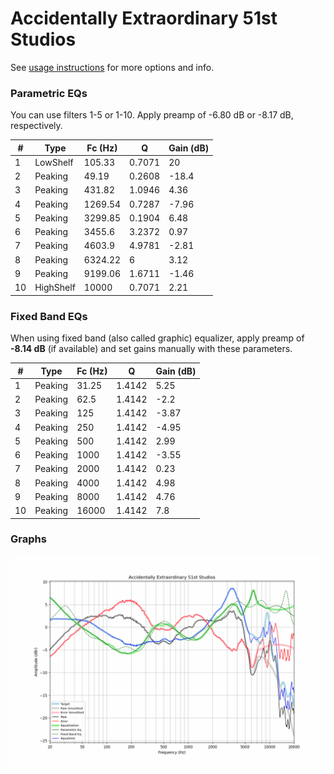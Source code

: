 # Accidentally Extraordinary 51st Studios
See [usage instructions](https://github.com/jaakkopasanen/AutoEq#usage) for more options and info.

### Parametric EQs
You can use filters 1-5 or 1-10. Apply preamp of -6.80 dB or -8.17 dB, respectively.

|   # | Type      |   Fc (Hz) |      Q |   Gain (dB) |
|-----|-----------|-----------|--------|-------------|
|   1 | LowShelf  |    105.33 | 0.7071 |       20    |
|   2 | Peaking   |     49.19 | 0.2608 |      -18.4  |
|   3 | Peaking   |    431.82 | 1.0946 |        4.36 |
|   4 | Peaking   |   1269.54 | 0.7287 |       -7.96 |
|   5 | Peaking   |   3299.85 | 0.1904 |        6.48 |
|   6 | Peaking   |   3455.6  | 3.2372 |        0.97 |
|   7 | Peaking   |   4603.9  | 4.9781 |       -2.81 |
|   8 | Peaking   |   6324.22 | 6      |        3.12 |
|   9 | Peaking   |   9199.06 | 1.6711 |       -1.46 |
|  10 | HighShelf |  10000    | 0.7071 |        2.21 |

### Fixed Band EQs
When using fixed band (also called graphic) equalizer, apply preamp of **-8.14 dB** (if available) and set gains manually with these parameters.

|   # | Type    |   Fc (Hz) |      Q |   Gain (dB) |
|-----|---------|-----------|--------|-------------|
|   1 | Peaking |     31.25 | 1.4142 |        5.25 |
|   2 | Peaking |     62.5  | 1.4142 |       -2.2  |
|   3 | Peaking |    125    | 1.4142 |       -3.87 |
|   4 | Peaking |    250    | 1.4142 |       -4.95 |
|   5 | Peaking |    500    | 1.4142 |        2.99 |
|   6 | Peaking |   1000    | 1.4142 |       -3.55 |
|   7 | Peaking |   2000    | 1.4142 |        0.23 |
|   8 | Peaking |   4000    | 1.4142 |        4.98 |
|   9 | Peaking |   8000    | 1.4142 |        4.76 |
|  10 | Peaking |  16000    | 1.4142 |        7.8  |

### Graphs
![](./Accidentally%20Extraordinary%2051st%20Studios.png)
